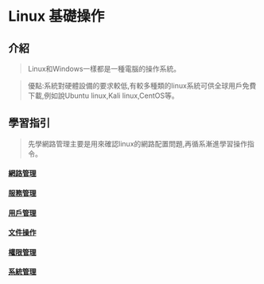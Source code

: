 # Linux 基礎操作
## 介紹
> Linux和Windows一樣都是一種電腦的操作系統。

> 優點:系統對硬體設備的要求較低,有較多種類的linux系統可供全球用戶免費下載,例如說Ubuntu linux,Kali linux,CentOS等。
## 學習指引
> 先學網路管理主要是用來確認linux的網路配置問題,再循系漸進學習操作指令。
#### [網路管理](https://github.com/shawnhuang125/Operation_System/blob/main/linux_network.md)
#### [服務管理](https://github.com/shawnhuang125/Operation_System/blob/main/linux_service.md)
#### [用戶管理](https://github.com/shawnhuang125/Operation_System/blob/main/linux_user.md)
#### [文件操作](https://github.com/shawnhuang125/Operation_System/blob/main/linux_document.md)
#### [權限管理](https://github.com/shawnhuang125/Operation_System/blob/main/linux_accessibility.md)
#### [系統管理](https://github.com/shawnhuang125/Operation_System/blob/main/linux_system.md)
